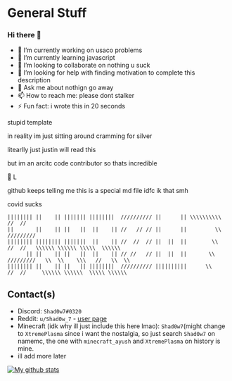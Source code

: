 # General Stuff

### Hi there 👋


- 🔭 I’m currently working on usaco problems
- 🌱 I’m currently learning javascript
- 👯 I’m looking to collaborate on nothing u suck
- 🤔 I’m looking for help with finding motivation to complete this description
- 💬 Ask me about nothign go away
- 📫 How to reach me: please dont stalker
- ⚡ Fun fact: i wrote this in 20 seconds

stupid template

in reality im just sitting around cramming for silver 

litearlly just justin will read this

but im an arcitc code contributor so thats incredible 

:muscle: L

github keeps telling me this is a special md file idfc ik that smh 

covid sucks
```
|||||||| ||    || ||||||| ||||||||  ////////// ||      || \\\\\\\\\\       //  //
||       ||    || ||   ||  ||    || //   // // ||      ||         \\    /////////
|||||||| |||||||| |||||||  ||    || //  //  // ||  ||  ||        \\      //  //   \\\\\\ \\\\\\ \\\\\  \\\\\\
      || ||    || ||   ||  ||    || // //   // ||  ||  ||       \\    /////////   \\  \\    \\\   //   \\  \\
|||||||| ||    || ||   || ||||||||  ////////// ||||||||||      \\      //  //     \\\\\\ \\\\\\  \\\\\ \\\\\\
```

## Contact(s)

- Discord: `Shad0w7#0320`
- Reddit: `u/Shad0w_7` - [user page](https://www.reddit.com/u/Shad0w_7)
- Minecraft (idk why ill just include this here lmao): `Shad0w7`(might change to `XtremePlasma` since i want the nostalgia, so just search `Shad0w7` on namemc, the one with `minecraft_ayush` and `XtremePlasma` on history is mine.
- ill add more later


[![My github stats](https://github-readme-stats.vercel.app/api?username=Shad0wSeven&show_icons=true&theme=radical)](https://github.com/anuraghazra/github-readme-stats)
